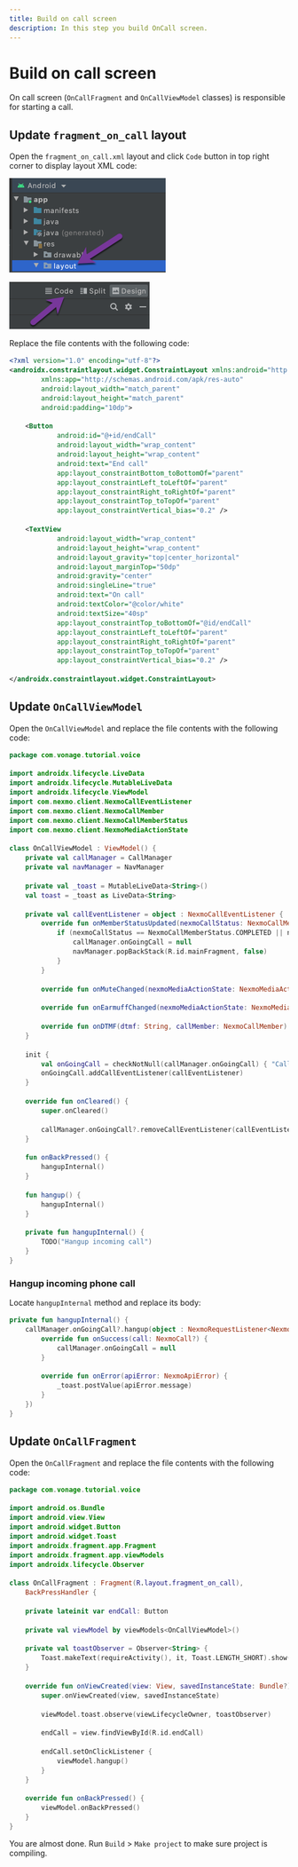 ```yaml
---
title: Build on call screen
description: In this step you build OnCall screen.
---
```


# Build on call screen

On call screen (`OnCallFragment` and `OnCallViewModel` classes) is responsible for starting a call.

## Update `fragment_on_call` layout

Open the `fragment_on_call.xml` layout and click `Code` button in top right corner to display layout XML code:

![](public/screenshots/tutorials/client-sdk/android-shared/layout-resource.png)

![](public/screenshots/tutorials/client-sdk/android-shared/show-code-view.png)

Replace the file contents with the following code:

```xml
<?xml version="1.0" encoding="utf-8"?>
<androidx.constraintlayout.widget.ConstraintLayout xmlns:android="http://schemas.android.com/apk/res/android"
        xmlns:app="http://schemas.android.com/apk/res-auto"
        android:layout_width="match_parent"
        android:layout_height="match_parent"
        android:padding="10dp">

    <Button
            android:id="@+id/endCall"
            android:layout_width="wrap_content"
            android:layout_height="wrap_content"
            android:text="End call"
            app:layout_constraintBottom_toBottomOf="parent"
            app:layout_constraintLeft_toLeftOf="parent"
            app:layout_constraintRight_toRightOf="parent"
            app:layout_constraintTop_toTopOf="parent"
            app:layout_constraintVertical_bias="0.2" />

    <TextView
            android:layout_width="wrap_content"
            android:layout_height="wrap_content"
            android:layout_gravity="top|center_horizontal"
            android:layout_marginTop="50dp"
            android:gravity="center"
            android:singleLine="true"
            android:text="On call"
            android:textColor="@color/white"
            android:textSize="40sp"
            app:layout_constraintTop_toBottomOf="@id/endCall"
            app:layout_constraintLeft_toLeftOf="parent"
            app:layout_constraintRight_toRightOf="parent"
            app:layout_constraintTop_toTopOf="parent"
            app:layout_constraintVertical_bias="0.2" />

</androidx.constraintlayout.widget.ConstraintLayout>
```

## Update `OnCallViewModel`

Open the `OnCallViewModel` and replace the file contents with the following code:

```kotlin
package com.vonage.tutorial.voice

import androidx.lifecycle.LiveData
import androidx.lifecycle.MutableLiveData
import androidx.lifecycle.ViewModel
import com.nexmo.client.NexmoCallEventListener
import com.nexmo.client.NexmoCallMember
import com.nexmo.client.NexmoCallMemberStatus
import com.nexmo.client.NexmoMediaActionState

class OnCallViewModel : ViewModel() {
    private val callManager = CallManager
    private val navManager = NavManager

    private val _toast = MutableLiveData<String>()
    val toast = _toast as LiveData<String>

    private val callEventListener = object : NexmoCallEventListener {
        override fun onMemberStatusUpdated(nexmoCallStatus: NexmoCallMemberStatus, callMember: NexmoCallMember) {
            if (nexmoCallStatus == NexmoCallMemberStatus.COMPLETED || nexmoCallStatus == NexmoCallMemberStatus.CANCELLED) {
                callManager.onGoingCall = null
                navManager.popBackStack(R.id.mainFragment, false)
            }
        }

        override fun onMuteChanged(nexmoMediaActionState: NexmoMediaActionState, callMember: NexmoCallMember) {}

        override fun onEarmuffChanged(nexmoMediaActionState: NexmoMediaActionState, callMember: NexmoCallMember) {}

        override fun onDTMF(dtmf: String, callMember: NexmoCallMember) {}
    }

    init {
        val onGoingCall = checkNotNull(callManager.onGoingCall) { "Call is null" }
        onGoingCall.addCallEventListener(callEventListener)
    }

    override fun onCleared() {
        super.onCleared()

        callManager.onGoingCall?.removeCallEventListener(callEventListener)
    }

    fun onBackPressed() {
        hangupInternal()
    }

    fun hangup() {
        hangupInternal()
    }

    private fun hangupInternal() {
        TODO("Hangup incoming call")
    }
}
```

### Hangup incoming phone call

Locate `hangupInternal` method and replace its body:


```kotlin
private fun hangupInternal() {
    callManager.onGoingCall?.hangup(object : NexmoRequestListener<NexmoCall> {
        override fun onSuccess(call: NexmoCall?) {
            callManager.onGoingCall = null
        }

        override fun onError(apiError: NexmoApiError) {
            _toast.postValue(apiError.message)
        }
    })
}
```

## Update `OnCallFragment`

Open the `OnCallFragment` and replace the file contents with the following code:

```kotlin
package com.vonage.tutorial.voice

import android.os.Bundle
import android.view.View
import android.widget.Button
import android.widget.Toast
import androidx.fragment.app.Fragment
import androidx.fragment.app.viewModels
import androidx.lifecycle.Observer

class OnCallFragment : Fragment(R.layout.fragment_on_call),
    BackPressHandler {

    private lateinit var endCall: Button

    private val viewModel by viewModels<OnCallViewModel>()

    private val toastObserver = Observer<String> {
        Toast.makeText(requireActivity(), it, Toast.LENGTH_SHORT).show();
    }

    override fun onViewCreated(view: View, savedInstanceState: Bundle?) {
        super.onViewCreated(view, savedInstanceState)

        viewModel.toast.observe(viewLifecycleOwner, toastObserver)

        endCall = view.findViewById(R.id.endCall)

        endCall.setOnClickListener {
            viewModel.hangup()
        }
    }

    override fun onBackPressed() {
        viewModel.onBackPressed()
    }
}
```

You are almost done. Run `Build` > `Make project` to make sure project is compiling.